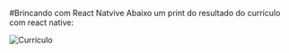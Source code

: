 #Brincando com React Natvive
Abaixo um print do resultado do currículo com react native:

![Currículo](https://github.com/heeybelles/projetoCurriculo/assets/117698621/3c58bb79-d26c-451a-beee-c01c9d15b7cc)
